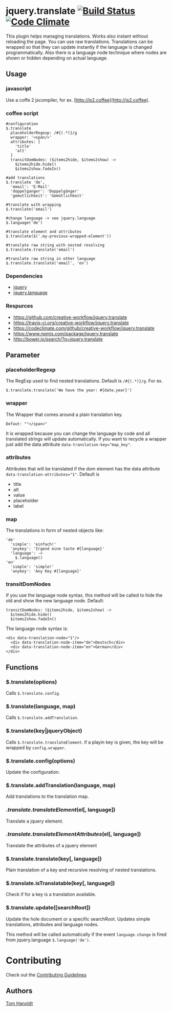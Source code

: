 # jquery.translate [![Build Status](https://travis-ci.org/creative-workflow/jquery.translate.svg?branch=master)](https://travis-ci.org/creative-workflow/jquery.translate) [![Code Climate](https://codeclimate.com/github/creative-workflow/jquery.translate/badges/gpa.svg)](https://codeclimate.com/github/creative-workflow/jquery.translate)

This plugin helps managing translations. Works also instant without reloading the page. You can use raw translations. Translations can be wrapped so that they can update instantly if the language is changed programmatically. Also there is a language node technique where nodes are shown or hidden depending on actual language.

## Usage
### javascript
Use a coffe 2 jscompiler, for ex. [http://js2.coffee](http://js2.coffee).

### coffee script
    #configuration
    $.translate
      placeholderRegexp: /#{(.*)}/g
      wrapper: '<span/>'
      attributes: [
        'title'
        'alt'
      ]
      transitDomNodes: ($items2hide, $items2show) ->
        $items2hide.hide()
        $items2show.fadeIn()

    #add translations
    $.translate 'de',
      'email': 'E-Mail'
      'doppelganger': 'Doppelgänger'
      'gemutlichkeit': 'Gemütlichkeit'

    #translate with wrapping
    $.translate('email')

    #change language -> see jquery.language
    $.language('de')

    #translate element and attributes
    $.translate($('.my-previous-wrapped-element'))

    #translate raw string with nested resolving
    $.translate.translate('email')

    #translate raw string in other language
    $.translate.translate('email', 'en')

### Dependencies
  * [jquery](https://jquery.com)
  * [jquery.language](https://github.com/creative-workflow/jquery.language)

### Respurces
  * https://github.com/creative-workflow/jquery.translate
  * https://travis-ci.org/creative-workflow/jquery.translate
  * https://codeclimate.com/github/creative-workflow/jquery.translate
  * https://www.npmjs.com/package/jquery.translate
  * http://bower.io/search/?q=jquery.translate

## Parameter
### placeholderRegexp
The RegExp used to find nested translations. Default is `/#{(.*)}/g`.
For ex.

    $.translate.translate('We have the year: #{date.year}')

### wrapper
The Wrapper that comes around a plain translation key.

    Defaut: ""</span>"

It is wrapped because you can change the language by code and all translated strings will update automatically.
If you want to recycle a wrapper just add the data attribute `data-translation-key="map_key"`.

### attributes
Attributes that will be translated if the dom element has the data attribute `data-translation-attributes="1"`. Default is
  * title
  * alt
  * value
  * placeholder
  * label

### map
The translations in form of nested objects like:

    'de'
      'simple': 'einfach!'
      'anykey': 'Irgend eine taste #{language}'
      'language': ->
        $.language()
    'en'
      'simple': 'simple!'
      'anykey': 'Any Key #{language}'

### transitDomNodes
If you use the language node syntax, this method will be called to hide the old and show the new language node. Default:

    transitDomNodes: ($items2hide, $items2show) ->
      $items2hide.hide()
      $items2show.fadeIn()

The language node syntax is:

    <div data-translation-node="1"/>
      <div data-translation-node-item="de">Deutsch</div>
      <div data-translation-node-item="en">German</div>
    </div>

## Functions
### $.translate(options)
Calls `$.translate.config`.

### $.translate(language, map)
Calls `$.translate.addTranslation`.

### $.translate(key|jqueryObject)
Calls `$.translate.translateElement`. if a playin key is given, the key will be wrapped by `config.wrapper`.

### $.translate.config(options)
Update the configuration.

### $.translate.addTranslation(language, map)
Add translations to the translation map.

### $.translate.translateElement($el[, language])
Translate a jquery element.

### $.translate.translateElementAttributes($el[, language])
Translate the attributes of a jquery element

### $.translate.translate(key[, language])
Plain translation of a key and recursive resolving of nested translations.

### $.translate.isTranslatable(key[, language])
Check if for a key is a translation available.

### $.translate.update([searchRoot])
Update the hole document or a specific searchRoot. Updates simple translations, attributes and language nodes.

This method will be called automatically if the event `language.change` is fired from jquery.language `$.language('de')`.

# Contributing

Check out the [Contributing Guidelines](CONTRIBUTING.md)

## Authors

[Tom Hanoldt](https://github.com/monotom)
